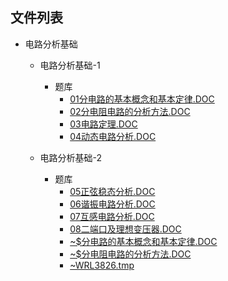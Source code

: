 

## 文件列表

- 电路分析基础

    - 电路分析基础-1

        - 题库
            - [01分电路的基本概念和基本定律.DOC](https://github.com/Open-BJUT/BJUT-Helper/raw/master/./%E7%94%B5%E8%B7%AF%E5%88%86%E6%9E%90%E5%9F%BA%E7%A1%80%5C%E7%94%B5%E8%B7%AF%E5%88%86%E6%9E%90%E5%9F%BA%E7%A1%80-1%5C%E9%A2%98%E5%BA%93/01%E5%88%86%E7%94%B5%E8%B7%AF%E7%9A%84%E5%9F%BA%E6%9C%AC%E6%A6%82%E5%BF%B5%E5%92%8C%E5%9F%BA%E6%9C%AC%E5%AE%9A%E5%BE%8B.DOC)
            - [02分电阻电路的分析方法.DOC](https://github.com/Open-BJUT/BJUT-Helper/raw/master/./%E7%94%B5%E8%B7%AF%E5%88%86%E6%9E%90%E5%9F%BA%E7%A1%80%5C%E7%94%B5%E8%B7%AF%E5%88%86%E6%9E%90%E5%9F%BA%E7%A1%80-1%5C%E9%A2%98%E5%BA%93/02%E5%88%86%E7%94%B5%E9%98%BB%E7%94%B5%E8%B7%AF%E7%9A%84%E5%88%86%E6%9E%90%E6%96%B9%E6%B3%95.DOC)
            - [03电路定理.DOC](https://github.com/Open-BJUT/BJUT-Helper/raw/master/./%E7%94%B5%E8%B7%AF%E5%88%86%E6%9E%90%E5%9F%BA%E7%A1%80%5C%E7%94%B5%E8%B7%AF%E5%88%86%E6%9E%90%E5%9F%BA%E7%A1%80-1%5C%E9%A2%98%E5%BA%93/03%E7%94%B5%E8%B7%AF%E5%AE%9A%E7%90%86.DOC)
            - [04动态电路分析.DOC](https://github.com/Open-BJUT/BJUT-Helper/raw/master/./%E7%94%B5%E8%B7%AF%E5%88%86%E6%9E%90%E5%9F%BA%E7%A1%80%5C%E7%94%B5%E8%B7%AF%E5%88%86%E6%9E%90%E5%9F%BA%E7%A1%80-1%5C%E9%A2%98%E5%BA%93/04%E5%8A%A8%E6%80%81%E7%94%B5%E8%B7%AF%E5%88%86%E6%9E%90.DOC)

    - 电路分析基础-2

        - 题库
            - [05正弦稳态分析.DOC](https://github.com/Open-BJUT/BJUT-Helper/raw/master/./%E7%94%B5%E8%B7%AF%E5%88%86%E6%9E%90%E5%9F%BA%E7%A1%80%5C%E7%94%B5%E8%B7%AF%E5%88%86%E6%9E%90%E5%9F%BA%E7%A1%80-2%5C%E9%A2%98%E5%BA%93/05%E6%AD%A3%E5%BC%A6%E7%A8%B3%E6%80%81%E5%88%86%E6%9E%90.DOC)
            - [06谐振电路分析.DOC](https://github.com/Open-BJUT/BJUT-Helper/raw/master/./%E7%94%B5%E8%B7%AF%E5%88%86%E6%9E%90%E5%9F%BA%E7%A1%80%5C%E7%94%B5%E8%B7%AF%E5%88%86%E6%9E%90%E5%9F%BA%E7%A1%80-2%5C%E9%A2%98%E5%BA%93/06%E8%B0%90%E6%8C%AF%E7%94%B5%E8%B7%AF%E5%88%86%E6%9E%90.DOC)
            - [07互感电路分析.DOC](https://github.com/Open-BJUT/BJUT-Helper/raw/master/./%E7%94%B5%E8%B7%AF%E5%88%86%E6%9E%90%E5%9F%BA%E7%A1%80%5C%E7%94%B5%E8%B7%AF%E5%88%86%E6%9E%90%E5%9F%BA%E7%A1%80-2%5C%E9%A2%98%E5%BA%93/07%E4%BA%92%E6%84%9F%E7%94%B5%E8%B7%AF%E5%88%86%E6%9E%90.DOC)
            - [08二端口及理想变压器.DOC](https://github.com/Open-BJUT/BJUT-Helper/raw/master/./%E7%94%B5%E8%B7%AF%E5%88%86%E6%9E%90%E5%9F%BA%E7%A1%80%5C%E7%94%B5%E8%B7%AF%E5%88%86%E6%9E%90%E5%9F%BA%E7%A1%80-2%5C%E9%A2%98%E5%BA%93/08%E4%BA%8C%E7%AB%AF%E5%8F%A3%E5%8F%8A%E7%90%86%E6%83%B3%E5%8F%98%E5%8E%8B%E5%99%A8.DOC)
            - [~$分电路的基本概念和基本定律.DOC](https://github.com/Open-BJUT/BJUT-Helper/raw/master/./%E7%94%B5%E8%B7%AF%E5%88%86%E6%9E%90%E5%9F%BA%E7%A1%80%5C%E7%94%B5%E8%B7%AF%E5%88%86%E6%9E%90%E5%9F%BA%E7%A1%80-2%5C%E9%A2%98%E5%BA%93/~%24%E5%88%86%E7%94%B5%E8%B7%AF%E7%9A%84%E5%9F%BA%E6%9C%AC%E6%A6%82%E5%BF%B5%E5%92%8C%E5%9F%BA%E6%9C%AC%E5%AE%9A%E5%BE%8B.DOC)
            - [~$分电阻电路的分析方法.DOC](https://github.com/Open-BJUT/BJUT-Helper/raw/master/./%E7%94%B5%E8%B7%AF%E5%88%86%E6%9E%90%E5%9F%BA%E7%A1%80%5C%E7%94%B5%E8%B7%AF%E5%88%86%E6%9E%90%E5%9F%BA%E7%A1%80-2%5C%E9%A2%98%E5%BA%93/~%24%E5%88%86%E7%94%B5%E9%98%BB%E7%94%B5%E8%B7%AF%E7%9A%84%E5%88%86%E6%9E%90%E6%96%B9%E6%B3%95.DOC)
            - [~WRL3826.tmp](https://github.com/Open-BJUT/BJUT-Helper/raw/master/./%E7%94%B5%E8%B7%AF%E5%88%86%E6%9E%90%E5%9F%BA%E7%A1%80%5C%E7%94%B5%E8%B7%AF%E5%88%86%E6%9E%90%E5%9F%BA%E7%A1%80-2%5C%E9%A2%98%E5%BA%93/~WRL3826.tmp)
